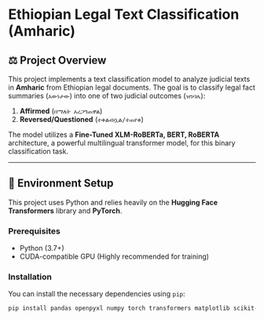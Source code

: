 # Ethiopian Legal Text Classification (Amharic)

## ⚖️ Project Overview

This project implements a text classification model to analyze judicial texts in **Amharic** from Ethiopian legal documents. The goal is to classify legal fact summaries (`እውነታው`) into one of two judicial outcomes (`ዝንባሌ`):

1.  **Affirmed** (`በማለት አረጋግጠዋል`)
2.  **Reversed/Questioned** (`ተቀልብሷል/ተጠየቀ`)

The model utilizes a **Fine-Tuned XLM-RoBERTa, BERT, RoBERTA** architecture, a powerful multilingual transformer model, for this binary classification task.

---

## 🚀 Environment Setup

This project uses Python and relies heavily on the **Hugging Face Transformers** library and **PyTorch**.

### Prerequisites

* Python (3.7+)
* CUDA-compatible GPU (Highly recommended for training)

### Installation

You can install the necessary dependencies using `pip`:

```bash
pip install pandas openpyxl numpy torch transformers matplotlib scikit-learn shap
